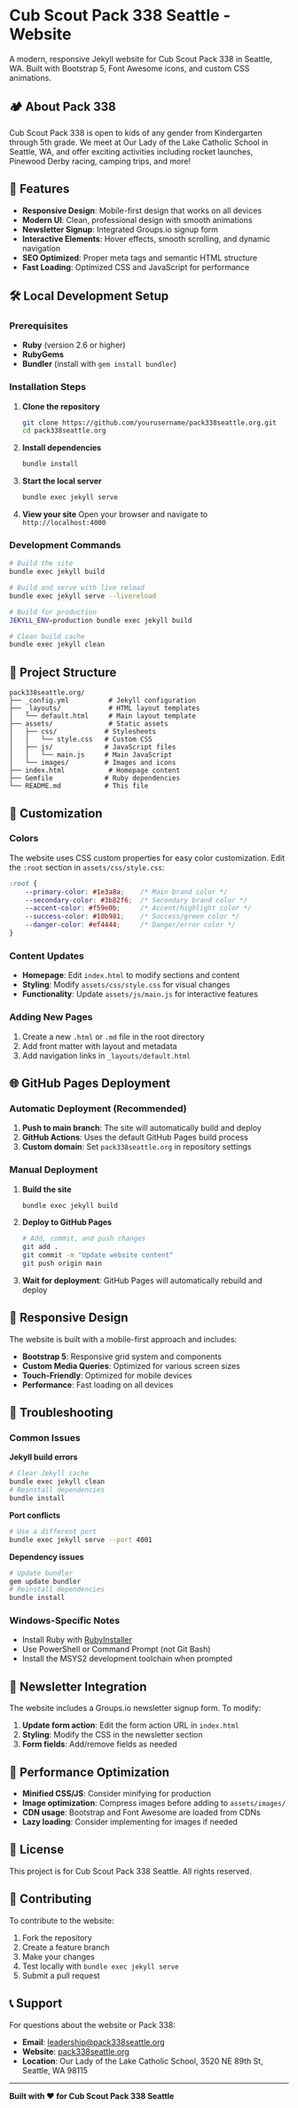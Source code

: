 # Cub Scout Pack 338 Seattle - Website

A modern, responsive Jekyll website for Cub Scout Pack 338 in Seattle, WA. Built with Bootstrap 5, Font Awesome icons, and custom CSS animations.

## 🏕️ About Pack 338

Cub Scout Pack 338 is open to kids of any gender from Kindergarten through 5th grade. We meet at Our Lady of the Lake Catholic School in Seattle, WA, and offer exciting activities including rocket launches, Pinewood Derby racing, camping trips, and more!

## 🚀 Features

- **Responsive Design**: Mobile-first design that works on all devices
- **Modern UI**: Clean, professional design with smooth animations
- **Newsletter Signup**: Integrated Groups.io signup form
- **Interactive Elements**: Hover effects, smooth scrolling, and dynamic navigation
- **SEO Optimized**: Proper meta tags and semantic HTML structure
- **Fast Loading**: Optimized CSS and JavaScript for performance

## 🛠️ Local Development Setup

### Prerequisites

- **Ruby** (version 2.6 or higher)
- **RubyGems**
- **Bundler** (install with `gem install bundler`)

### Installation Steps

1. **Clone the repository**
   ```bash
   git clone https://github.com/yourusername/pack338seattle.org.git
   cd pack338seattle.org
   ```

2. **Install dependencies**
   ```bash
   bundle install
   ```

3. **Start the local server**
   ```bash
   bundle exec jekyll serve
   ```

4. **View your site**
   Open your browser and navigate to `http://localhost:4000`

### Development Commands

```bash
# Build the site
bundle exec jekyll build

# Build and serve with live reload
bundle exec jekyll serve --livereload

# Build for production
JEKYLL_ENV=production bundle exec jekyll build

# Clean build cache
bundle exec jekyll clean
```

## 📁 Project Structure

```
pack338seattle.org/
├── _config.yml          # Jekyll configuration
├── _layouts/            # HTML layout templates
│   └── default.html     # Main layout template
├── assets/              # Static assets
│   ├── css/            # Stylesheets
│   │   └── style.css   # Custom CSS
│   ├── js/             # JavaScript files
│   │   └── main.js     # Main JavaScript
│   └── images/         # Images and icons
├── index.html           # Homepage content
├── Gemfile             # Ruby dependencies
└── README.md           # This file
```

## 🎨 Customization

### Colors
The website uses CSS custom properties for easy color customization. Edit the `:root` section in `assets/css/style.css`:

```css
:root {
    --primary-color: #1e3a8a;    /* Main brand color */
    --secondary-color: #3b82f6;  /* Secondary brand color */
    --accent-color: #f59e0b;     /* Accent/highlight color */
    --success-color: #10b981;    /* Success/green color */
    --danger-color: #ef4444;     /* Danger/error color */
}
```

### Content Updates
- **Homepage**: Edit `index.html` to modify sections and content
- **Styling**: Modify `assets/css/style.css` for visual changes
- **Functionality**: Update `assets/js/main.js` for interactive features

### Adding New Pages
1. Create a new `.html` or `.md` file in the root directory
2. Add front matter with layout and metadata
3. Add navigation links in `_layouts/default.html`

## 🌐 GitHub Pages Deployment

### Automatic Deployment (Recommended)

1. **Push to main branch**: The site will automatically build and deploy
2. **GitHub Actions**: Uses the default GitHub Pages build process
3. **Custom domain**: Set `pack338seattle.org` in repository settings

### Manual Deployment

1. **Build the site**
   ```bash
   bundle exec jekyll build
   ```

2. **Deploy to GitHub Pages**
   ```bash
   # Add, commit, and push changes
   git add .
   git commit -m "Update website content"
   git push origin main
   ```

3. **Wait for deployment**: GitHub Pages will automatically rebuild and deploy

## 📱 Responsive Design

The website is built with a mobile-first approach and includes:

- **Bootstrap 5**: Responsive grid system and components
- **Custom Media Queries**: Optimized for various screen sizes
- **Touch-Friendly**: Optimized for mobile devices
- **Performance**: Fast loading on all devices

## 🔧 Troubleshooting

### Common Issues

**Jekyll build errors**
```bash
# Clear Jekyll cache
bundle exec jekyll clean
# Reinstall dependencies
bundle install
```

**Port conflicts**
```bash
# Use a different port
bundle exec jekyll serve --port 4001
```

**Dependency issues**
```bash
# Update bundler
gem update bundler
# Reinstall dependencies
bundle install
```

### Windows-Specific Notes

- Install Ruby with [RubyInstaller](https://rubyinstaller.org/)
- Use PowerShell or Command Prompt (not Git Bash)
- Install the MSYS2 development toolchain when prompted

## 📧 Newsletter Integration

The website includes a Groups.io newsletter signup form. To modify:

1. **Update form action**: Edit the form action URL in `index.html`
2. **Styling**: Modify the CSS in the newsletter section
3. **Form fields**: Add/remove fields as needed

## 🚀 Performance Optimization

- **Minified CSS/JS**: Consider minifying for production
- **Image optimization**: Compress images before adding to `assets/images/`
- **CDN usage**: Bootstrap and Font Awesome are loaded from CDNs
- **Lazy loading**: Consider implementing for images if needed

## 📄 License

This project is for Cub Scout Pack 338 Seattle. All rights reserved.

## 🤝 Contributing

To contribute to the website:

1. Fork the repository
2. Create a feature branch
3. Make your changes
4. Test locally with `bundle exec jekyll serve`
5. Submit a pull request

## 📞 Support

For questions about the website or Pack 338:

- **Email**: [leadership@pack338seattle.org](mailto:leadership@pack338seattle.org)
- **Website**: [pack338seattle.org](https://pack338seattle.org)
- **Location**: Our Lady of the Lake Catholic School, 3520 NE 89th St, Seattle, WA 98115

---

**Built with ❤️ for Cub Scout Pack 338 Seattle**
